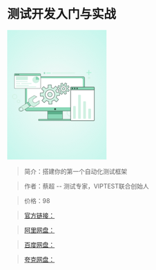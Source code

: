 # 测试开发入门与实战

![img](../../assets/Ciqc1F9_0miAAT-JAABNc8DxHQU469.png)

> 简介：搭建你的第一个自动化测试框架

> 作者：蔡超 -- 测试专家，VIPTEST联合创始人

> 价格：98

> [官方链接：]()

> [阿里网盘：]()

> [百度网盘：]()

> [夸克网盘：]()
